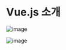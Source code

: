 
# Vue.js 소개

![image](https://user-images.githubusercontent.com/45334819/56145233-defcd200-5fde-11e9-892d-80e85fffccb5.png)


![image](https://user-images.githubusercontent.com/45334819/56145275-ef14b180-5fde-11e9-9e7f-d12dc9ead783.png)
